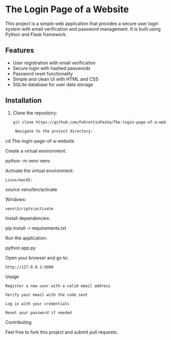 # The Login Page of a Website

This project is a simple web application that provides a secure user login system with email verification and password management. It is built using Python and Flask framework.

## Features

- User registration with email verification
- Secure login with hashed passwords
- Password reset functionality
- Simple and clean UI with HTML and CSS
- SQLite database for user data storage

## Installation

1. Clone the repository:  
   ```bash
   git clone https://github.com/FahrettinPasha/The-login-page-of-a-website.git

    Navigate to the project directory:

cd The-login-page-of-a-website

Create a virtual environment:

python -m venv venv

Activate the virtual environment:

    Linux/macOS:

source venv/bin/activate

Windows:

    venv\Scripts\activate

Install dependencies:

pip install -r requirements.txt

Run the application:

python app.py

Open your browser and go to:

    http://127.0.0.1:5000

Usage

    Register a new user with a valid email address

    Verify your email with the code sent

    Log in with your credentials

    Reset your password if needed

Contributing

Feel free to fork this project and submit pull requests.
